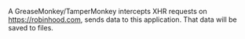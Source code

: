 A GreaseMonkey/TamperMonkey intercepts XHR requests on https://robinhood.com, sends data to this application.
That data will be saved to files. 